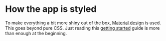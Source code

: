 # How the app is styled

To make everything a bit more shiny out of the box, [Material design](https://material.io/design/) is used. This goes beyond pure CSS. Just reading this [getting started](https://material.angular.io/guide/getting-started) guide is more than enough at the beginning.
